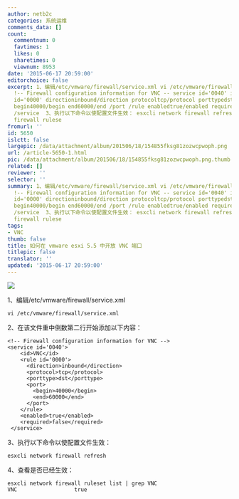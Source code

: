 ```yaml
---
author: netb2c
categories: 系统运维
comments_data: []
count:
  commentnum: 0
  favtimes: 1
  likes: 0
  sharetimes: 0
  viewnum: 8953
date: '2015-06-17 20:59:00'
editorchoice: false
excerpt: 1、编辑/etc/vmware/firewall/service.xml vi /etc/vmware/firewall/service.xml  2、在该文件重中倒数第二行开始添加以下内容：
  !-- Firewall configuration information for VNC -- service id='0040' idVNC/id rule
  id='0000' directioninbound/direction protocoltcp/protocol porttypedst/porttype port
  begin40000/begin end60000/end /port /rule enabledtrue/enabled requiredfalse/required
  /service  3、执行以下命令以使配置文件生效： esxcli network firewall refresh 4、查看时候已经生效： esxcli network
  firewall rulese
fromurl: ''
id: 5650
islctt: false
largepic: /data/attachment/album/201506/18/154855fksg81zozwcpwoph.png
url: /article-5650-1.html
pic: /data/attachment/album/201506/18/154855fksg81zozwcpwoph.png.thumb.jpg
related: []
reviewer: ''
selector: ''
summary: 1、编辑/etc/vmware/firewall/service.xml vi /etc/vmware/firewall/service.xml  2、在该文件重中倒数第二行开始添加以下内容：
  !-- Firewall configuration information for VNC -- service id='0040' idVNC/id rule
  id='0000' directioninbound/direction protocoltcp/protocol porttypedst/porttype port
  begin40000/begin end60000/end /port /rule enabledtrue/enabled requiredfalse/required
  /service  3、执行以下命令以使配置文件生效： esxcli network firewall refresh 4、查看时候已经生效： esxcli network
  firewall rulese
tags:
- VNC
thumb: false
title: 如何在 vmware esxi 5.5 中开放 VNC 端口
titlepic: false
translator: ''
updated: '2015-06-17 20:59:00'
---
```


![](/data/attachment/album/201506/18/154855fksg81zozwcpwoph.png)


1、编辑/etc/vmware/firewall/service.xml 



```
vi /etc/vmware/firewall/service.xml 
```

2、在该文件重中倒数第二行开始添加以下内容：



```
<!-- Firewall configuration information for VNC --> 
<service id='0040'>
    <id>VNC</id>
    <rule id='0000'>
      <direction>inbound</direction>
      <protocol>tcp</protocol>
      <porttype>dst</porttype>
      <port>
        <begin>40000</begin>
        <end>60000</end>
      </port>
    </rule>
    <enabled>true</enabled>
    <required>false</required>
 </service> 
```

3、执行以下命令以使配置文件生效：



```
esxcli network firewall refresh
```

4、查看是否已经生效：



```
esxcli network firewall ruleset list | grep VNC
VNC                  true
```